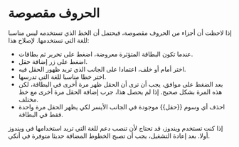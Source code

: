 # الحروف مقصوصة

إذا لاحظت أن أجزاء من الحروف مقصوصة، فيحتمل أن الخط الذي تستخدمه ليس مناسبا للغة التي تستخدمها.
لإصلاح هذا:

- عندما تكون البطاقة المتؤثرة معروضة، اضغط على تحرير ثم بطاقات.
- اضغط على زر إضافة حقل.
- اختر أمام أو خلف، اعتمادا على الجانب الذي تريد ظهور الحقل فيه.
- اختر خطا مناسبا للغة التي تدرسها.
- بعد الضغط على موافق، يجب أن ترى أن الحقل ظهر مرة أخرى في البطاقة، لكن هذه المرة بشكل صحيح. إذا لم يحصل هذا، جرب إضافة الحقل مرة أخرى مع خط مختلف.
- احذف أي وسوم {{حقل}} موجودة في الجانب الأيسر لكي يظهر الحقل مرة واحدة فقط في البطاقة.

إذا كنت تستخدم ويندوز، قد تحتاج لأن تنصب دعم للغة التي تريد استخدامها في ويندوز أولا.
بعد إعادة التشغيل، يجب أن تصبح الخطوط المضافة حديثا متوفرة في أنكي.
